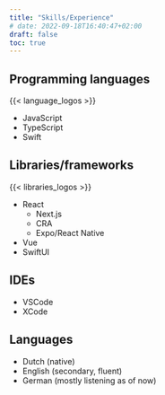 ```yaml
---
title: "Skills/Experience"
# date: 2022-09-18T16:40:47+02:00
draft: false
toc: true
---
```


## Programming languages

{{< language_logos >}}

* JavaScript 
* TypeScript
* Swift


## Libraries/frameworks

{{< libraries_logos >}}

* React
  * Next.js
  * CRA
  * Expo/React Native
* Vue
* SwiftUI

## IDEs

* VSCode
* XCode
  
## Languages

* Dutch (native)
* English (secondary, fluent)
* German (mostly listening as of now)